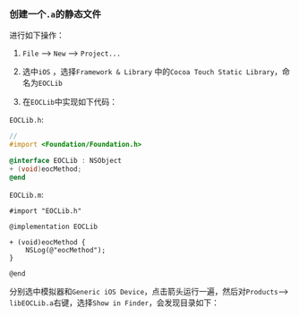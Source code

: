 ### 创建一个`.a`的静态文件
进行如下操作：

1. `File` --> `New` --> `Project...`

2. 选中`iOS` ，选择`Framework & Library` 中的`Cocoa Touch Static Library`，命名为`EOCLib`

3. 在`EOCLib`中实现如下代码：

`EOCLib.h`:

```objective-c
//
#import <Foundation/Foundation.h>

@interface EOCLib : NSObject
+ (void)eocMethod;
@end
```

`EOCLib.m`:

```objc
#import "EOCLib.h"

@implementation EOCLib

+ (void)eocMethod {
    NSLog(@"eocMethod");
}
    
@end
```

分别选中模拟器和`Generic iOS Device`，点击箭头运行一遍，然后对`Products`--> `libEOCLib.a`右键，选择`Show in Finder`，会发现目录如下：
